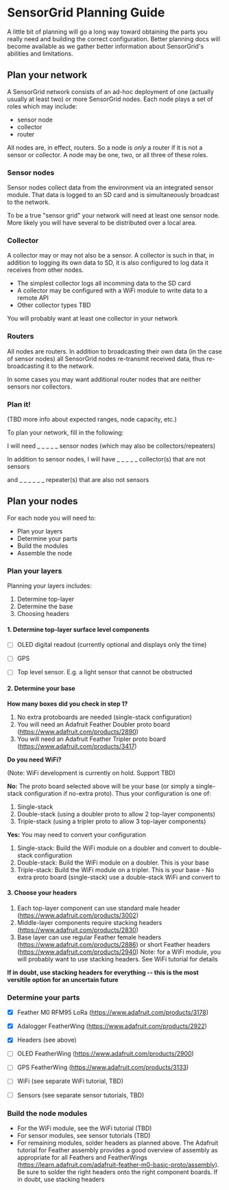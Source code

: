 # SensorGrid Planning Guide

A little bit of planning will go a long way toward obtaining the parts you really need and building the correct configuration. Better planning docs will become available as we gather better information about SensorGrid's abilities and limitations.


## Plan your network

A SensorGrid network consists of an ad-hoc deployment of one (actually usually at least two) or more SensorGrid nodes. Each node plays a set of roles which may include:

  * sensor node
  * collector
  * router

All nodes are, in effect, routers. So a node is *only* a router if it is not a sensor or collector. A node may be one, two, or all three of these roles.

### Sensor nodes

Sensor nodes collect data from the environment via an integrated sensor module. That data is logged to an SD card and is simultaneously broadcast to the network.

To be a true "sensor grid" your network will need at least one sensor node. More likely you will have several to be distributed over a local area.

### Collector

A collector may or may not also be a sensor. A collector is such in that, in addition to logging its own data to SD, it is also configured to log data it receives from other nodes.

  * The simplest collector logs all incomming data to the SD card
  * A collector may be configured with a WiFi module to write data to a remote API
  * Other collector types TBD

You will probably want at least one collector in your network

### Routers

All nodes are routers. In addition to broadcasting their own data (in the case of sensor nodes) all SensorGrid nodes re-transmit received data, thus re-broadcasting it to the network.

In some cases you may want additional router nodes that are neither sensors nor collectors.

### Plan it!

(TBD more info about expected ranges, node capacity, etc.)

To plan your network, fill in the following:

I will need _ _ _ _ _ sensor nodes (which may also be collectors/repeaters)

In addition to sensor nodes, I will have _ _ _ _ _ collector(s) that are not sensors

and _ _ _ _ _ _ repeater(s) that are also not sensors


## Plan your nodes

For each node you will need to:

  * Plan your layers
  * Determine your parts
  * Build the modules
  * Assemble the node

### Plan your layers

Planning your layers includes:

  1. Determine top-layer
  2. Determine the base
  3. Choosing headers

#### 1. Determine top-layer surface level components

  - [ ] OLED digital readout (currently optional and displays only the time)
  - [ ] GPS
  - [ ] Top level sensor. E.g. a light sensor that cannot be obstructed


#### 2. Determine your base

**How many boxes did you check in step 1?**

  1. No extra protoboards are needed (single-stack configuration)
  2. You will need an Adafruit Feather Doubler proto board (https://www.adafruit.com/products/2890)
  3. You will need an Adafruit Feather Tripler proto board (https://www.adafruit.com/products/3417)

**Do you need WiFi?**

(Note: WiFi development is currently on hold. Support TBD)

  **No:** The proto board selected above will be your base (or simply a single-stack configuration if no-extra proto). Thus your configuration is one of:
  1. Single-stack
  2. Double-stack (using a doubler proto to allow 2 top-layer components)
  3. Triple-stack (using a tripler proto to allow 3 top-layer components)

  **Yes:** You may need to convert your configuration
  1. Single-stack: Build the WiFi module on a doubler and convert to double-stack configuration
  2. Double-stack: Build the WiFi module on a doubler. This is your base
  3. Triple-stack: Build the WiFi module on a tripler. This is your base
    - No extra proto board (single-stack) use a double-stack WiFi and convert to

#### 3. Choose your headers

  1. Each top-layer component can use standard male header (https://www.adafruit.com/products/3002)
  2. Middle-layer components require stacking headers (https://www.adafruit.com/products/2830)
  3. Base layer can use regular Feather female headers (https://www.adafruit.com/products/2886) or short Feather headers (https://www.adafruit.com/products/2940) Note: for a WiFi module, you will probably want to use stacking headers. See WiFi tutorial for details

**If in doubt, use stacking headers for everything -- this is the most versitile option for an uncertain future**


### Determine your parts

  - [x] Feather M0 RFM95 LoRa (https://www.adafruit.com/products/3178)
  - [x] Adalogger FeatherWing (https://www.adafruit.com/products/2922)
  - [x] Headers (see above)

  - [ ] OLED FeatherWing (https://www.adafruit.com/products/2900)
  - [ ] GPS FeatherWing (https://www.adafruit.com/products/3133)


  - [ ] WiFi (see separate WiFi tutorial, TBD)
  - [ ] Sensors (see separate sensor tutorials, TBD)

### Build the node modules

  * For the WiFi module, see the WiFi tutorial (TBD)
  * For sensor modules, see sensor tutorials (TBD)
  * For remaining modules, solder headers as planned above. The Adafruit tutorial for Feather assembly provides a good overview of assembly as appropriate for all Feathers and FeatherWings (https://learn.adafruit.com/adafruit-feather-m0-basic-proto/assembly). Be sure to solder the right headers onto the right component boards. If in doubt, use stacking headers
